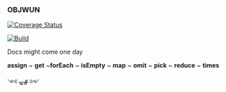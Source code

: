 ### OBJWUN

[![Coverage Status](https://coveralls.io/repos/github/fedeghe/objwun/badge.svg?branch=master)](https://coveralls.io/github/fedeghe/objwun?branch=master)

[![Build](https://travis-ci.org/fedeghe/objwun.svg?branch=master)](https://travis-ci.org/github/fedeghe/objwun?branch=master)




Docs might come one day  

**assign** ~ **get** ~**forEach** ~ **isEmpty** ~ **map**  ~ **omit**  ~ **pick**  ~ **reduce**  ~ **times**
<!--
<details>
    <summary>assign</summary>
    assign details
</details>
<details>
    <summary>get</summary>
    get details
</details>
<details>
    <summary>isEmpty</summary>
    isEmpty details
</details>
<details>
    <summary>map</summary>
    map details
</details>
<details>
    <summary>omit</summary>
    omit details
</details>
<details>
    <summary>pick</summary>
    pick details
</details>
<details>
    <summary>reduce</summary>
    reduce details
</details>
<details>
    <summary>times</summary>
    times details
</details>
-->
༺ ᚗᚌ ༻
